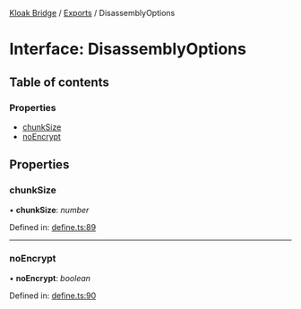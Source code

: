 [Kloak Bridge](../README.md) / [Exports](../modules.md) / DisassemblyOptions

# Interface: DisassemblyOptions

## Table of contents

### Properties

- [chunkSize](disassemblyoptions.md#chunksize)
- [noEncrypt](disassemblyoptions.md#noencrypt)

## Properties

### chunkSize

• **chunkSize**: *number*

Defined in: [define.ts:89](https://github.com/CoNET-project/kloak-bridge/blob/2663f6d/src/define.ts#L89)

___

### noEncrypt

• **noEncrypt**: *boolean*

Defined in: [define.ts:90](https://github.com/CoNET-project/kloak-bridge/blob/2663f6d/src/define.ts#L90)
